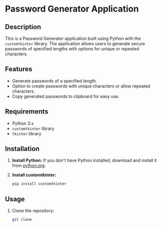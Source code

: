 # Password Generator Application

## Description
This is a Password Generator application built using Python with the `customtkinter` library. The application allows users to generate secure passwords of specified lengths with options for unique or repeated characters.

## Features
- Generate passwords of a specified length.
- Option to create passwords with unique characters or allow repeated characters.
- Copy generated passwords to clipboard for easy use.

## Requirements
- Python 3.x
- `customtkinter` library
- `tkinter` library

## Installation
1. **Install Python:** If you don't have Python installed, download and install it from [python.org](https://www.python.org/downloads/).

2. **Install customtkinter:**
   ```bash
   pip install customtkinter

## Usage
1. Clone the repository:
   ```bash
   git clone 
